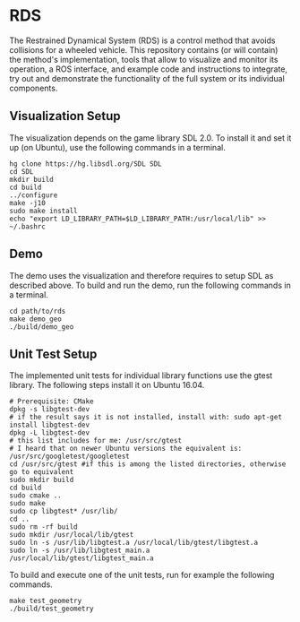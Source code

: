 # RDS
The Restrained Dynamical System (RDS) is a control method that avoids collisions for a wheeled vehicle. This repository contains (or will contain) the method's implementation, tools that allow to visualize and monitor its operation, a ROS interface, and example code and instructions to integrate, try out and demonstrate the functionality of the full system or its individual components.

## Visualization Setup

The visualization depends on the game library SDL 2.0. To install it and set it up (on Ubuntu), use the following commands in a terminal.
```
hg clone https://hg.libsdl.org/SDL SDL
cd SDL
mkdir build
cd build
../configure
make -j10
sudo make install
echo "export LD_LIBRARY_PATH=$LD_LIBRARY_PATH:/usr/local/lib" >> ~/.bashrc
``` 

## Demo
The demo uses the visualization and therefore requires to setup SDL as described above. To build and run the demo, run the following commands in a terminal.
```
cd path/to/rds
make demo_geo
./build/demo_geo
```

## Unit Test Setup

The implemented unit tests for individual library functions use the gtest library. The following steps install it on Ubuntu 16.04.
```
# Prerequisite: CMake
dpkg -s libgtest-dev
# if the result says it is not installed, install with: sudo apt-get install libgtest-dev
dpkg -L libgtest-dev
# this list includes for me: /usr/src/gtest 
# I heard that on newer Ubuntu versions the equivalent is: /usr/src/googletest/googletest
cd /usr/src/gtest #if this is among the listed directories, otherwise go to equivalent
sudo mkdir build
cd build
sudo cmake ..
sudo make
sudo cp libgtest* /usr/lib/
cd ..
sudo rm -rf build
sudo mkdir /usr/local/lib/gtest
sudo ln -s /usr/lib/libgtest.a /usr/local/lib/gtest/libgtest.a
sudo ln -s /usr/lib/libgtest_main.a /usr/local/lib/gtest/libgtest_main.a
```
To build and execute one of the unit tests, run for example the following commands.
```
make test_geometry
./build/test_geometry
```
